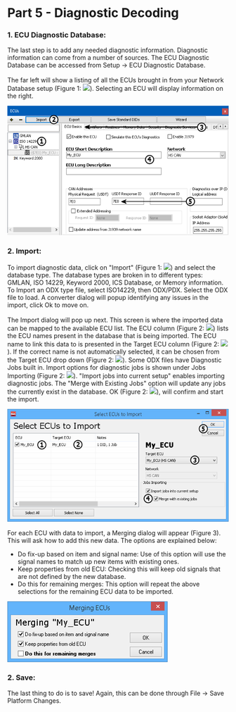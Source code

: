 # Part 5 - Diagnostic Decoding

### 1. ECU Diagnostic Database:

The last step is to add any needed diagnostic information. Diagnostic information can come from a number of sources. The ECU Diagnostic Database can be accessed from Setup -> ECU Diagnostic Database.\
\
The far left will show a listing of all the ECUs brought in from your Network Database setup (Figure 1: ![](https://cdn.intrepidcs.net/support/VehicleSpy/assets/smOne.gif)). Selecting an ECU will display information on the right.

![Figure 1: ECU Diagnostic Database](../../.gitbook/assets/diagdatabase.gif)

### 2. Import:

To import diagnostic data, click on "Import" (Figure 1: ![](https://cdn.intrepidcs.net/support/VehicleSpy/assets/smTwo.gif)) and select the database type. The database types are broken in to different types: GMLAN, ISO 14229, Keyword 2000, ICS Database, or Memory information. To Import an ODX type file, select ISO14229, then ODX/PDX. Select the ODX file to load. A converter dialog will popup identifying any issues in the import, click Ok to move on.\
\
The Import dialog will pop up next. This screen is where the imported data can be mapped to the available ECU list. The ECU column (Figure 2: ![](https://cdn.intrepidcs.net/support/VehicleSpy/assets/smOne.gif)) lists the ECU names present in the database that is being imported. The ECU name to link this data to is presented in the Target ECU column (Figure 2: ![](https://cdn.intrepidcs.net/support/VehicleSpy/assets/smTwo.gif)). If the correct name is not automatically selected, it can be chosen from the Target ECU drop down (Figure 2: ![](https://cdn.intrepidcs.net/support/VehicleSpy/assets/smThree.gif)). Some ODX files have Diagnostic Jobs built in. Import options for diagnostic jobs is shown under Jobs Importing (Figure 2: ![](https://cdn.intrepidcs.net/support/VehicleSpy/assets/smFour.gif)). "Import jobs into current setup" enables importing diagnostic jobs. The "Merge with Existing Jobs" option will update any jobs the currently exist in the database. OK (Figure 2: ![](https://cdn.intrepidcs.net/support/VehicleSpy/assets/smFive.gif)), will confirm and start the import.

![Figure 2: Import Options](../../.gitbook/assets/ECUImportOptions.gif)

For each ECU with data to import, a Merging dialog will appear (Figure 3). This will ask how to add this new data. The options are explained below:

* Do fix-up based on item and signal name: Use of this option will use the signal names to match up new items with existing ones.
* Keep properties from old ECU: Checking this will keep old signals that are not defined by the new database.
* Do this for remaining merges: This option will repeat the above selections for the remaining ECU data to be imported.

![Figure 3: Merging Options](../../.gitbook/assets/ECUMergingOptions.gif)

### 2. Save:

The last thing to do is to save! Again, this can be done through File -> Save Platform Changes.
